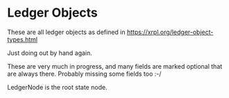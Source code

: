 # Ledger Objects

These are all ledger objects as defined in https://xrpl.org/ledger-object-types.html

Just doing out by hand again.

These are very much in progress, and many fields are marked optional that are always there.
Probably missing some fields too :-/



LedgerNode is the root state node.
